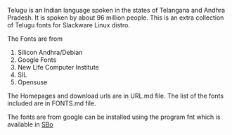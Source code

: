 Telugu is an Indian language spoken in the
states of Telangana and Andhra Pradesh. It is
spoken by about 96 million people.  This is an
extra collection of Telugu fonts for Slackware
Linux distro.

The Fonts are from

1. Silicon Andhra/Debian
2. Google Fonts
3. New Life Computer Institute
4. SIL
5. Opensuse

The Homepages and download urls are in URL.md file.
The list of the fonts included are in FONTS.md file.

The fonts are from google can be installed using the
program fnt which is available in [SBo](https://slackbuilds.org/repository/15.0/system/fnt/)
